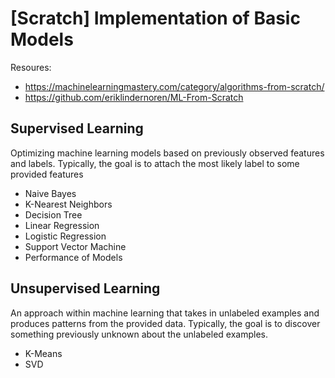 # [Scratch] Implementation of Basic Models

Resoures:
- https://machinelearningmastery.com/category/algorithms-from-scratch/
- https://github.com/eriklindernoren/ML-From-Scratch

## Supervised Learning

Optimizing machine learning models based on previously observed features and labels. Typically, the goal is to attach the most likely label to some provided features

- Naive Bayes
- K-Nearest Neighbors
- Decision Tree
- Linear Regression
- Logistic Regression
- Support Vector Machine
- Performance of Models

## Unsupervised Learning

An approach within machine learning that takes in unlabeled examples and produces patterns from the provided data. Typically, the goal is to discover something previously unknown about the unlabeled examples.

- K-Means
- SVD
